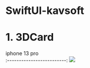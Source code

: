 # SwiftUI-kavsoft

# 1. 3DCard

 iphone 13 pro           
:-------------------------:
![](https://user-images.githubusercontent.com/47676921/160323213-d743cc1b-090c-40f6-8838-6d2702de886c.gif)
